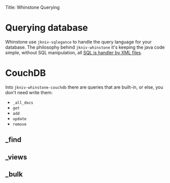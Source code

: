 Title: Whinstone Querying


# Querying database

Whinstone use `jkniv-sqlegance` to handle the query language for your database. The philosophy behind `jkniv-whinstone` it's keeping the java code simple, without SQL manipulation, all [SQL is handler by XML files][1].


# CouchDB

Into `jkniv-whinstone-couchdb` there are queries that are built-in, or else, you don't need write them:

- `_all_docs`
- `get`
- `add`
- `update`
- `remove`


## _find


## _views


## _bulk



[1]: http://jkniv.sourceforge.net/jkniv-sqlegance/index.html "SQL is handler by XML files"